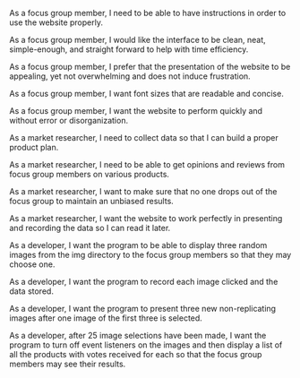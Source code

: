   As a focus group member, I need to be able to have instructions in order to use the website properly.

  As a focus group member, I would like the interface to be clean, neat, simple-enough, and straight forward to help with time efficiency.

  As a focus group member, I prefer that the presentation of the website to be appealing, yet not overwhelming and does not induce frustration.

  As a focus group member, I want font sizes that are readable and concise.

  As a focus group member, I want the website to perform quickly and without error or disorganization.



  As a market researcher, I need to collect data so that I can build a proper product plan.

  As a market researcher, I need to be able to get opinions and reviews from focus group members on various products.

  As a market researcher, I want to make sure that no one drops out of the focus group to maintain an unbiased results.

  As a market researcher, I want the website to work perfectly in presenting and recording the data so I can read it later.



  As a developer, I want the program to be able to display three random images from the img directory to the focus group members so that they may choose one.

  As a developer, I want the program to record each image clicked and the data stored.

  As a developer, I want the program to present three new non-replicating images after one image of the first three is selected.

  As a developer, after 25 image selections have been made, I want the program to turn off event listeners on the images and then display a list of all the products with votes received for each so that the focus group members may see their results.
